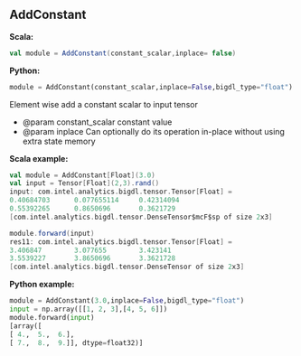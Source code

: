 ## AddConstant ##

**Scala:**
```scala
val module = AddConstant(constant_scalar,inplace= false)
```
**Python:**
```python
module = AddConstant(constant_scalar,inplace=False,bigdl_type="float")
```

Element wise add a constant scalar to input tensor
* @param constant_scalar constant value
* @param inplace Can optionally do its operation in-place without using extra state memory
 
**Scala example:**
```scala
val module = AddConstant[Float](3.0)
val input = Tensor[Float](2,3).rand()
input: com.intel.analytics.bigdl.tensor.Tensor[Float] =
0.40684703      0.077655114     0.42314094
0.55392265      0.8650696       0.3621729
[com.intel.analytics.bigdl.tensor.DenseTensor$mcF$sp of size 2x3]

module.forward(input)
res11: com.intel.analytics.bigdl.tensor.Tensor[Float] =
3.406847        3.077655        3.423141
3.5539227       3.8650696       3.3621728
[com.intel.analytics.bigdl.tensor.DenseTensor of size 2x3]

```

**Python example:**
```python
module = AddConstant(3.0,inplace=False,bigdl_type="float")
input = np.array([[1, 2, 3],[4, 5, 6]])
module.forward(input)
[array([
[ 4.,  5.,  6.],
[ 7.,  8.,  9.]], dtype=float32)]
```
